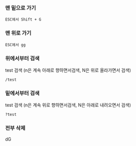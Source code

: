 ### 맨 밑으로 가기 

```
ESC에서 Shift + G
```

### 맨 위로 가기 

```
ESC에서 gg
```

### 위에서부터 검색

test 검색 (n은 계속 아래로 향하면서검색, N은 위로 올라가면서 검색)

```
/test
```

### 밑에서부터 검색 

test 검색 (n은 계속 위로 향하면서검색, N은 아래로 내려오면서 검색) 

```
?test
```

### 전부 삭제
dG
